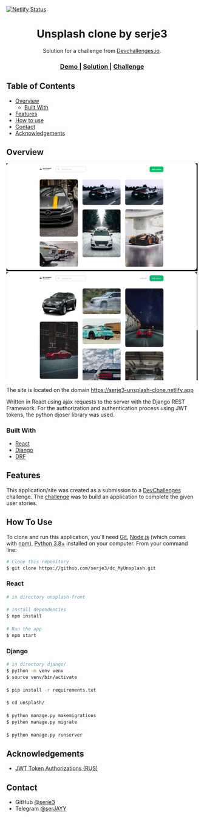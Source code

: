 <!-- Please update value in the {}  -->
[![Netlify Status](https://api.netlify.com/api/v1/badges/ec5fe883-abb3-4b34-9a7a-72de4e8b1ecd/deploy-status)](https://app.netlify.com/sites/serje3-unsplash-clone/deploys)

<h1 align="center">Unsplash clone by serje3</h1>

<div align="center">
   Solution for a challenge from  <a href="http://devchallenges.io" target="_blank">Devchallenges.io</a>.
</div>

<div align="center">
  <h3>
    <a href="https://serje3-unsplash-clone.netlify.app">
      Demo
    </a>
    <span> | </span>
    <a href="https://github.com/serje3/dc_MyUnsplash">
      Solution
    </a>
    <span> | </span>
    <a href="https://devchallenges.io/challenges/rYyhwJAxMfES5jNQ9YsP">
      Challenge
    </a>
  </h3>
</div>

<!-- TABLE OF CONTENTS -->

## Table of Contents

- [Overview](#overview)
  - [Built With](#built-with)
- [Features](#features)
- [How to use](#how-to-use)
- [Contact](#contact)
- [Acknowledgements](#acknowledgements)

<!-- OVERVIEW -->

## Overview

![screenshot](https://raw.githubusercontent.com/serje3/dc_MyUnsplash/master/demo/img/%D0%A1%D0%BD%D0%B8%D0%BC%D0%BE%D0%BA%20%D1%8D%D0%BA%D1%80%D0%B0%D0%BD%D0%B0%20%D0%BE%D1%82%202021-09-28%2020-56-38.png)
![screenshot](https://raw.githubusercontent.com/serje3/dc_MyUnsplash/master/demo/img/preview.gif)

The site is located on the domain https://serje3-unsplash-clone.netlify.app

Written in React using ajax requests to the server with the Django REST Framework.
For the authorization and authentication process using JWT tokens, the python djoser library was used.

### Built With

<!-- This section should list any major frameworks that you built your project using. Here are a few examples.-->

- [React](https://reactjs.org/)
- [Django](https://www.djangoproject.com/)
- [DRF](https://www.django-rest-framework.org/)

## Features

<!-- List the features of your application or follow the template. Don't share the figma file here :) -->

This application/site was created as a submission to a [DevChallenges](https://devchallenges.io/challenges) challenge. The [challenge](https://devchallenges.io/challenges/rYyhwJAxMfES5jNQ9YsP) was to build an application to complete the given user stories.

## How To Use

<!-- Example: -->

To clone and run this application, you'll need [Git](https://git-scm.com), [Node.js](https://nodejs.org/en/download/) (which comes with [npm](http://npmjs.com)), [Python 3.8+](https://www.python.org/) installed on your computer. From your command line:

```bash
# Clone this repository
$ git clone https://github.com/serje3/dc_MyUnsplash.git
```

### React
```bash
# in directory unsplash-front

# Install dependencies
$ npm install

# Run the app
$ npm start
```
### Django
```bash
# in directory django/
$ python -m venv venv
$ source venv/bin/activate

$ pip install -r requirements.txt

$ cd unsplash/

$ python manage.py makemigrations
$ python manage.py migrate

$ python manage.py runserver

```

## Acknowledgements

<!-- This section should list any articles or add-ons/plugins that helps you to complete the project. This is optional but it will help you in the future. For example: -->

- [JWT Token Authorizations (RUS)](https://django.fun/tutorials/registraciya-i-avtorizaciya-polzovatelej-v-django-s-pomoshyu-djoser-i-veb-tokenov-json/)

## Contact

- GitHub [@serje3](https://github.com/serje3})
- Telegram [@serJAYY](https://telegram.org/)
